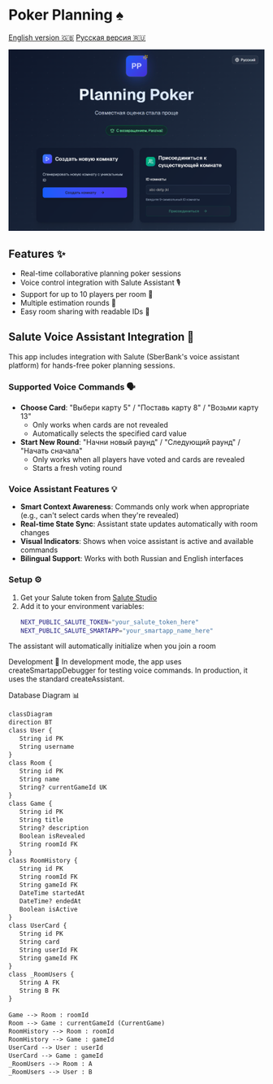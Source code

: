 # Poker Planning ♠️

[English version 🇬🇧](README.md) [Русская версия 🇷🇺](README.ru.md)

![hero](meta/hero.png)

## Features ✨

- Real-time collaborative planning poker sessions
- Voice control integration with Salute Assistant 🎙️
- Support for up to 10 players per room 👥
- Multiple estimation rounds 🔄
- Easy room sharing with readable IDs 🔗

## Salute Voice Assistant Integration 🤖

This app includes integration with Salute (SberBank's voice assistant platform) for hands-free poker planning sessions.

### Supported Voice Commands 🗣️

- **Choose Card**: "Выбери карту 5" / "Поставь карту 8" / "Возьми карту 13"
  - Only works when cards are not revealed
  - Automatically selects the specified card value
- **Start New Round**: "Начни новый раунд" / "Следующий раунд" / "Начать сначала"
  - Only works when all players have voted and cards are revealed
  - Starts a fresh voting round

### Voice Assistant Features 💡

- **Smart Context Awareness**: Commands only work when appropriate (e.g., can't select cards when they're revealed)
- **Real-time State Sync**: Assistant state updates automatically with room changes
- **Visual Indicators**: Shows when voice assistant is active and available commands
- **Bilingual Support**: Works with both Russian and English interfaces

### Setup ⚙️

1. Get your Salute token from [Salute Studio](https://developers.sber.ru/portal/products/smartapp-code)
2. Add it to your environment variables:
   ```bash
   NEXT_PUBLIC_SALUTE_TOKEN="your_salute_token_here"
   NEXT_PUBLIC_SALUTE_SMARTAPP="your_smartapp_name_here"
The assistant will automatically initialize when you join a room

Development 🔧
In development mode, the app uses createSmartappDebugger for testing voice commands. In production, it uses the standard createAssistant.

Database Diagram 📊
```mermaid
classDiagram
direction BT
class User {
   String id PK
   String username
}
class Room {
   String id PK
   String name
   String? currentGameId UK
}
class Game {
   String id PK
   String title
   String? description
   Boolean isRevealed
   String roomId FK
}
class RoomHistory {
   String id PK
   String roomId FK
   String gameId FK
   DateTime startedAt
   DateTime? endedAt
   Boolean isActive
}
class UserCard {
   String id PK
   String card
   String userId FK
   String gameId FK
}
class _RoomUsers {
   String A FK
   String B FK
}

Game --> Room : roomId
Room --> Game : currentGameId (CurrentGame)
RoomHistory --> Room : roomId
RoomHistory --> Game : gameId
UserCard --> User : userId
UserCard --> Game : gameId
_RoomUsers --> Room : A
_RoomUsers --> User : B
```
